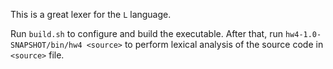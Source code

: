 This is a great lexer for the `L` language.

Run `build.sh` to configure and build the executable. 
After that, run `hw4-1.0-SNAPSHOT/bin/hw4 <source>` to perform lexical analysis
of the source code in `<source>` file.